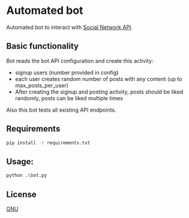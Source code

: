 # Automated bot

Automated bot to interact with [Social Network API](https://github.com/ivanovds/REST_API/tree/master/project-container).

## Basic functionality
Bot reads the bot API configuration and create this activity:
* signup users (number provided in config)
* each user creates random number of posts with any content (up to
max_posts_per_user)
* After creating the signup and posting activity, posts should be liked randomly, posts
can be liked multiple times

Also this bot tests all existing API endpoints. 


## Requirements

```bash
pip install -r requirements.txt
```

## Usage:
```bash
python .\bot.py
```

## License
[GNU](https://choosealicense.com/licenses/gpl-3.0/)